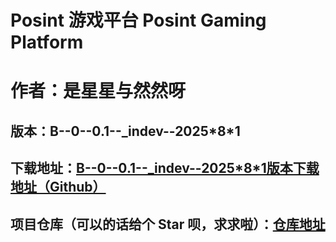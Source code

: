 # Posint 游戏平台 Posint Gaming Platform

# 作者：是星星与然然呀

## 版本：B--0--0.1--_indev--2025\*8\*1

## 下载地址：[B--0--0.1--_indev--2025\*8\*1版本下载地址（Github）](https://github.com/sxxyrry/PosintGamingPlatform/releases/tag/%E7%89%88%E6%9C%ACB--0--0.1--_indev--2025-8-1)

## 项目仓库（可以的话给个 Star 呗，求求啦）：[仓库地址](https://github.com/sxxyrry/PosintGamingPlatform)
